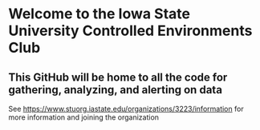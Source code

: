 # Welcome to the Iowa State University Controlled Environments Club

## This GitHub will be home to all the code for gathering, analyzing, and alerting on data

See https://www.stuorg.iastate.edu/organizations/3223/information for more information and joining the organization
